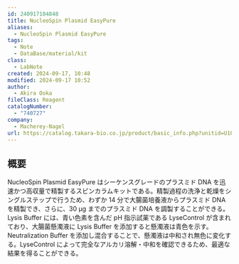 ```yaml
---
id: 240917104848
title: NucleoSpin Plasmid EasyPure
aliases:
  - NucleoSpin Plasmid EasyPure
tags:
  - Note
  - DataBase/material/kit
class:
  - LabNote
created: 2024-09-17, 10:48
modified: 2024-09-17 10:52
author:
  - Akira Ooka
fileClass: Reagent
catalogNumber:
  - "740727"
company:
  - Macherey-Nagel
url: https://catalog.takara-bio.co.jp/product/basic_info.php?unitid=U100007778
---
```

## 概要
NucleoSpin Plasmid EasyPure はシーケンスグレードのプラスミド DNA を迅速かつ高収量で精製するスピンカラムキットである。精製過程の洗浄と乾燥をシングルステップで行うため、わずか 14 分で大腸菌培養液からプラスミド DNA を精製でき、さらに、30 μg までのプラスミド DNA を調製することができる。
Lysis Buffer には、青い色素を含んだ pH 指示試薬である LyseControl が含まれており、大腸菌懸濁液に Lysis Buffer を添加すると懸濁液は青色を示す。Neutralization Buffer を添加し混合することで、懸濁液は中和され無色に変化する。LyseControl によって完全なアルカリ溶解・中和を確認できるため、最適な結果を得ることができる。